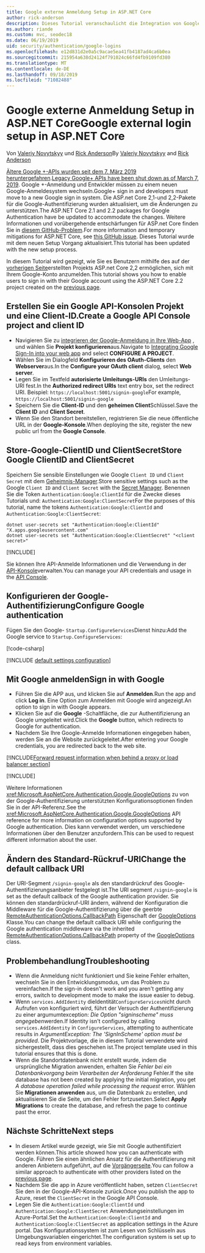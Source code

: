 ```yaml
---
title: Google externe Anmeldung Setup in ASP.NET Core
author: rick-anderson
description: Dieses Tutorial veranschaulicht die Integration von Google-Konto der Benutzerauthentifizierung in eine vorhandene ASP.NET Core-app.
ms.author: riande
ms.custom: mvc, seodec18
ms.date: 06/19/2019
uid: security/authentication/google-logins
ms.openlocfilehash: e12d831d2e0a5c9acae5ea41fb4187ad4ca6b0ea
ms.sourcegitcommit: 215954a638d24124f791024c66fd4fb9109fd380
ms.translationtype: MT
ms.contentlocale: de-DE
ms.lasthandoff: 09/18/2019
ms.locfileid: "71082488"
---
```

# <a name="google-external-login-setup-in-aspnet-core"></a><span data-ttu-id="b5e05-103">Google externe Anmeldung Setup in ASP.NET Core</span><span class="sxs-lookup"><span data-stu-id="b5e05-103">Google external login setup in ASP.NET Core</span></span>

<span data-ttu-id="b5e05-104">Von [Valeriy Novytskyy](https://github.com/01binary) und [Rick Anderson](https://twitter.com/RickAndMSFT)</span><span class="sxs-lookup"><span data-stu-id="b5e05-104">By [Valeriy Novytskyy](https://github.com/01binary) and [Rick Anderson](https://twitter.com/RickAndMSFT)</span></span>

<span data-ttu-id="b5e05-105">[Ältere Google +-APIs wurden seit dem 7. März 2019 heruntergefahren](https://developers.google.com/+/api-shutdown).</span><span class="sxs-lookup"><span data-stu-id="b5e05-105">[Legacy Google+ APIs have been shut down as of March 7, 2019](https://developers.google.com/+/api-shutdown).</span></span> <span data-ttu-id="b5e05-106">Google +-Anmeldung und Entwickler müssen zu einem neuen Google-Anmeldesystem wechseln.</span><span class="sxs-lookup"><span data-stu-id="b5e05-106">Google+ sign in and developers must move to a new Google sign in system.</span></span> <span data-ttu-id="b5e05-107">Die ASP.net Core 2,1-und 2,2-Pakete für die Google-Authentifizierung wurden aktualisiert, um die Änderungen zu unterstützen.</span><span class="sxs-lookup"><span data-stu-id="b5e05-107">The ASP.NET Core 2.1 and 2.2 packages for Google Authentication have be updated to accommodate the changes.</span></span> <span data-ttu-id="b5e05-108">Weitere Informationen und vorübergehende entschärfungen für ASP.net Core finden Sie in [diesem GitHub-Problem](https://github.com/aspnet/AspNetCore/issues/6486).</span><span class="sxs-lookup"><span data-stu-id="b5e05-108">For more information and temporary mitigations for ASP.NET Core, see [this GitHub issue](https://github.com/aspnet/AspNetCore/issues/6486).</span></span> <span data-ttu-id="b5e05-109">Dieses Tutorial wurde mit dem neuen Setup Vorgang aktualisiert.</span><span class="sxs-lookup"><span data-stu-id="b5e05-109">This tutorial has been updated with the new setup process.</span></span>

<span data-ttu-id="b5e05-110">In diesem Tutorial wird gezeigt, wie Sie es Benutzern mithilfe des auf der [vorherigen Seite](xref:security/authentication/social/index)erstellten Projekts ASP.net Core 2,2 ermöglichen, sich mit Ihrem Google-Konto anzumelden.</span><span class="sxs-lookup"><span data-stu-id="b5e05-110">This tutorial shows you how to enable users to sign in with their Google account using the ASP.NET Core 2.2 project created on the [previous page](xref:security/authentication/social/index).</span></span>

## <a name="create-a-google-api-console-project-and-client-id"></a><span data-ttu-id="b5e05-111">Erstellen Sie ein Google API-Konsolen Projekt und eine Client-ID.</span><span class="sxs-lookup"><span data-stu-id="b5e05-111">Create a Google API Console project and client ID</span></span>

* <span data-ttu-id="b5e05-112">Navigieren Sie zu [integrieren der Google-Anmeldung in Ihre Web-App](https://developers.google.com/identity/sign-in/web/devconsole-project) , und wählen Sie **Projekt konfigurieren**aus.</span><span class="sxs-lookup"><span data-stu-id="b5e05-112">Navigate to [Integrating Google Sign-In into your web app](https://developers.google.com/identity/sign-in/web/devconsole-project) and select **CONFIGURE A PROJECT**.</span></span>
* <span data-ttu-id="b5e05-113">Wählen Sie im Dialogfeld **Konfigurieren des OAuth-Clients** den **Webserver**aus.</span><span class="sxs-lookup"><span data-stu-id="b5e05-113">In the **Configure your OAuth client** dialog, select **Web server**.</span></span>
* <span data-ttu-id="b5e05-114">Legen Sie im Textfeld **autorisierte Umleitungs-URIs** den Umleitungs-URI fest.</span><span class="sxs-lookup"><span data-stu-id="b5e05-114">In the **Authorized redirect URIs** text entry box, set the redirect URI.</span></span> <span data-ttu-id="b5e05-115">Beispiel: `https://localhost:5001/signin-google`</span><span class="sxs-lookup"><span data-stu-id="b5e05-115">For example, `https://localhost:5001/signin-google`</span></span>
* <span data-ttu-id="b5e05-116">Speichern Sie die **Client-ID** und den **geheimen Client**Schlüssel.</span><span class="sxs-lookup"><span data-stu-id="b5e05-116">Save the **Client ID** and **Client Secret**.</span></span>
* <span data-ttu-id="b5e05-117">Wenn Sie den Standort bereitstellen, registrieren Sie die neue öffentliche URL in der **Google-Konsole**.</span><span class="sxs-lookup"><span data-stu-id="b5e05-117">When deploying the site, register the new public url from the **Google Console**.</span></span>

## <a name="store-google-clientid-and-clientsecret"></a><span data-ttu-id="b5e05-118">Store-Google-ClientID und ClientSecret</span><span class="sxs-lookup"><span data-stu-id="b5e05-118">Store Google ClientID and ClientSecret</span></span>

<span data-ttu-id="b5e05-119">Speichern Sie sensible Einstellungen wie Google `Client ID` und `Client Secret` mit dem [Geheimnis-Manager](xref:security/app-secrets).</span><span class="sxs-lookup"><span data-stu-id="b5e05-119">Store sensitive settings such as the Google `Client ID` and `Client Secret` with the [Secret Manager](xref:security/app-secrets).</span></span> <span data-ttu-id="b5e05-120">Benennen Sie die Token `Authentication:Google:ClientId` für die Zwecke dieses Tutorials und: `Authentication:Google:ClientSecret`</span><span class="sxs-lookup"><span data-stu-id="b5e05-120">For the purposes of this tutorial, name the tokens `Authentication:Google:ClientId` and `Authentication:Google:ClientSecret`:</span></span>

```dotnetcli
dotnet user-secrets set "Authentication:Google:ClientId" "X.apps.googleusercontent.com"
dotnet user-secrets set "Authentication:Google:ClientSecret" "<client secret>"
```

[!INCLUDE[](~/includes/environmentVarableColon.md)]

<span data-ttu-id="b5e05-121">Sie können Ihre API-Anmelde Informationen und die Verwendung in der [API-Konsole](https://console.developers.google.com/apis/dashboard)verwalten.</span><span class="sxs-lookup"><span data-stu-id="b5e05-121">You can manage your API credentials and usage in the [API Console](https://console.developers.google.com/apis/dashboard).</span></span>

## <a name="configure-google-authentication"></a><span data-ttu-id="b5e05-122">Konfigurieren der Google-Authentifizierung</span><span class="sxs-lookup"><span data-stu-id="b5e05-122">Configure Google authentication</span></span>

<span data-ttu-id="b5e05-123">Fügen Sie den Google- `Startup.ConfigureServices`Dienst hinzu:</span><span class="sxs-lookup"><span data-stu-id="b5e05-123">Add the Google service to `Startup.ConfigureServices`:</span></span>

[!code-csharp[](~/security/authentication/social/social-code/StartupGoogle.cs?name=snippet_ConfigureServices&highlight=10-18)]

[!INCLUDE [default settings configuration](includes/default-settings2-2.md)]

## <a name="sign-in-with-google"></a><span data-ttu-id="b5e05-124">Mit Google anmelden</span><span class="sxs-lookup"><span data-stu-id="b5e05-124">Sign in with Google</span></span>

* <span data-ttu-id="b5e05-125">Führen Sie die APP aus, und klicken Sie auf **Anmelden**.</span><span class="sxs-lookup"><span data-stu-id="b5e05-125">Run the app and click **Log in**.</span></span> <span data-ttu-id="b5e05-126">Eine Option zum Anmelden mit Google wird angezeigt.</span><span class="sxs-lookup"><span data-stu-id="b5e05-126">An option to sign in with Google appears.</span></span>
* <span data-ttu-id="b5e05-127">Klicken Sie auf die **Google** -Schaltfläche, die zur Authentifizierung an Google umgeleitet wird.</span><span class="sxs-lookup"><span data-stu-id="b5e05-127">Click the **Google** button, which redirects to Google for authentication.</span></span>
* <span data-ttu-id="b5e05-128">Nachdem Sie Ihre Google-Anmelde Informationen eingegeben haben, werden Sie an die Website zurückgeleitet.</span><span class="sxs-lookup"><span data-stu-id="b5e05-128">After entering your Google credentials, you are redirected back to the web site.</span></span>

[!INCLUDE[Forward request information when behind a proxy or load balancer section](includes/forwarded-headers-middleware.md)]

[!INCLUDE[](includes/chain-auth-providers.md)]

<span data-ttu-id="b5e05-129">Weitere Informationen <xref:Microsoft.AspNetCore.Authentication.Google.GoogleOptions> zu von der Google-Authentifizierung unterstützten Konfigurationsoptionen finden Sie in der API-Referenz.</span><span class="sxs-lookup"><span data-stu-id="b5e05-129">See the <xref:Microsoft.AspNetCore.Authentication.Google.GoogleOptions> API reference for more information on configuration options supported by Google authentication.</span></span> <span data-ttu-id="b5e05-130">Dies kann verwendet werden, um verschiedene Informationen über den Benutzer anzufordern.</span><span class="sxs-lookup"><span data-stu-id="b5e05-130">This can be used to request different information about the user.</span></span>

## <a name="change-the-default-callback-uri"></a><span data-ttu-id="b5e05-131">Ändern des Standard-Rückruf-URI</span><span class="sxs-lookup"><span data-stu-id="b5e05-131">Change the default callback URI</span></span>

<span data-ttu-id="b5e05-132">Der URI-Segment `/signin-google` als den standardrückruf des Google-Authentifizierungsanbieter festgelegt ist.</span><span class="sxs-lookup"><span data-stu-id="b5e05-132">The URI segment `/signin-google` is set as the default callback of the Google authentication provider.</span></span> <span data-ttu-id="b5e05-133">Sie können den standardrückruf-URI ändern, während der Konfiguration die Middleware für die Google-Authentifizierung über die geerbte [RemoteAuthenticationOptions.CallbackPath](/dotnet/api/microsoft.aspnetcore.authentication.remoteauthenticationoptions.callbackpath) Eigenschaft der [GoogleOptions](/dotnet/api/microsoft.aspnetcore.authentication.google.googleoptions) Klasse.</span><span class="sxs-lookup"><span data-stu-id="b5e05-133">You can change the default callback URI while configuring the Google authentication middleware via the inherited [RemoteAuthenticationOptions.CallbackPath](/dotnet/api/microsoft.aspnetcore.authentication.remoteauthenticationoptions.callbackpath) property of the [GoogleOptions](/dotnet/api/microsoft.aspnetcore.authentication.google.googleoptions) class.</span></span>

## <a name="troubleshooting"></a><span data-ttu-id="b5e05-134">Problembehandlung</span><span class="sxs-lookup"><span data-stu-id="b5e05-134">Troubleshooting</span></span>

* <span data-ttu-id="b5e05-135">Wenn die Anmeldung nicht funktioniert und Sie keine Fehler erhalten, wechseln Sie in den Entwicklungsmodus, um das Problem zu vereinfachen.</span><span class="sxs-lookup"><span data-stu-id="b5e05-135">If the sign-in doesn't work and you aren't getting any errors, switch to development mode to make the issue easier to debug.</span></span>
* <span data-ttu-id="b5e05-136">Wenn `services.AddIdentity` dieIdentität`ConfigureServices`nicht durch Aufrufen von konfiguriert wird, führt der Versuch der Authentifizierung zu einer argumumtexception: *Die Option "signinscheme" muss angegeben*werden.</span><span class="sxs-lookup"><span data-stu-id="b5e05-136">If Identity isn't configured by calling `services.AddIdentity` in `ConfigureServices`, attempting to authenticate results in *ArgumentException: The 'SignInScheme' option must be provided*.</span></span> <span data-ttu-id="b5e05-137">Die Projektvorlage, die in diesem Tutorial verwendete wird sichergestellt, dass dies geschehen ist.</span><span class="sxs-lookup"><span data-stu-id="b5e05-137">The project template used in this tutorial ensures that this is done.</span></span>
* <span data-ttu-id="b5e05-138">Wenn die Standortdatenbank nicht erstellt wurde, indem die ursprüngliche Migration anwenden, erhalten Sie *Fehler bei ein Datenbankvorgang beim Verarbeiten der Anforderung* Fehler.</span><span class="sxs-lookup"><span data-stu-id="b5e05-138">If the site database has not been created by applying the initial migration, you get *A database operation failed while processing the request* error.</span></span> <span data-ttu-id="b5e05-139">Wählen Sie **Migrationen anwenden** aus, um die Datenbank zu erstellen, und aktualisieren Sie die Seite, um den Fehler fortzusetzen.</span><span class="sxs-lookup"><span data-stu-id="b5e05-139">Select **Apply Migrations** to create the database, and refresh the page to continue past the error.</span></span>

## <a name="next-steps"></a><span data-ttu-id="b5e05-140">Nächste Schritte</span><span class="sxs-lookup"><span data-stu-id="b5e05-140">Next steps</span></span>

* <span data-ttu-id="b5e05-141">In diesem Artikel wurde gezeigt, wie Sie mit Google authentifiziert werden können.</span><span class="sxs-lookup"><span data-stu-id="b5e05-141">This article showed how you can authenticate with Google.</span></span> <span data-ttu-id="b5e05-142">Führen Sie einen ähnlichen Ansatz für die Authentifizierung mit anderen Anbietern aufgeführt, auf die [Vorgängerseite](xref:security/authentication/social/index).</span><span class="sxs-lookup"><span data-stu-id="b5e05-142">You can follow a similar approach to authenticate with other providers listed on the [previous page](xref:security/authentication/social/index).</span></span>
* <span data-ttu-id="b5e05-143">Nachdem Sie die app in Azure veröffentlicht haben, setzen `ClientSecret` Sie den in der Google-API-Konsole zurück.</span><span class="sxs-lookup"><span data-stu-id="b5e05-143">Once you publish the app to Azure, reset the `ClientSecret` in the Google API Console.</span></span>
* <span data-ttu-id="b5e05-144">Legen Sie die `Authentication:Google:ClientId` und `Authentication:Google:ClientSecret` Anwendungseinstellungen im Azure-Portal.</span><span class="sxs-lookup"><span data-stu-id="b5e05-144">Set the `Authentication:Google:ClientId` and `Authentication:Google:ClientSecret` as application settings in the Azure portal.</span></span> <span data-ttu-id="b5e05-145">Das Konfigurationssystem ist zum Lesen von Schlüsseln aus Umgebungsvariablen eingerichtet.</span><span class="sxs-lookup"><span data-stu-id="b5e05-145">The configuration system is set up to read keys from environment variables.</span></span>
